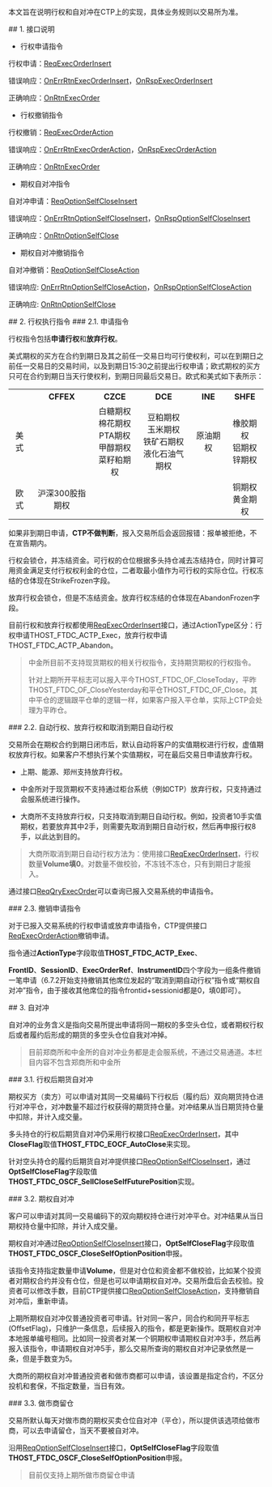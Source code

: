 <p>本文旨在说明行权和自对冲在CTP上的实现，具体业务规则以交易所为准。</p>
<span class="anchor" id="d23ed505-9915-45eb-9be0-896d7429a298"></span>
## 1. 接口说明
<ul>
<li>行权申请指令</li>
</ul>
<p>行权申请：<a href="../../JYJK/CTHOSTFTDCTRADERSPI/REQEXECORDERINSERT/">ReqExecOrderInsert</a></p>
<p>错误响应：<a href="../../JYJK/CTHOSTFTDCTRADERAPI/ONERRRTNEXECORDERINSERT/">OnErrRtnExecOrderInsert</a>，<a href="../../JYJK/CTHOSTFTDCTRADERAPI/ONRSPEXECORDERINSERT/">OnRspExecOrderInsert</a></p>
<p>正确响应：<a href="../../JYJK/CTHOSTFTDCTRADERAPI/ONRTNEXECORDER/">OnRtnExecOrder</a></p>
<ul>
<li>行权撤销指令</li>
</ul>
<p>行权撤销：<a href="../../JYJK/CTHOSTFTDCTRADERSPI/REQEXECORDERACTION/">ReqExecOrderAction</a></p>
<p>错误响应：<a href="../../JYJK/CTHOSTFTDCTRADERAPI/ONERRRTNEXECORDERACTION/">OnErrRtnExecOrderAction</a>，<a href="../../JYJK/CTHOSTFTDCTRADERAPI/ONRSPEXECORDERACTION/">OnRspExecOrderAction</a></p>
<p>正确响应：<a href="../../JYJK/CTHOSTFTDCTRADERAPI/ONRTNEXECORDER/">OnRtnExecOrder</a></p>
<ul>
<li>期权自对冲指令</li>
</ul>
<p>自对冲申请：<a href="../../JYJK/CTHOSTFTDCTRADERSPI/REQOPTIONSELFCLOSEINSERT/">ReqOptionSelfCloseInsert</a></p>
<p>错误响应：<a href="../../JYJK/CTHOSTFTDCTRADERAPI/ONERRRTNOPTIONSELFCLOSEINSERT/">OnErrRtnOptionSelfCloseInsert</a>，<a href="../../JYJK/CTHOSTFTDCTRADERAPI/ONRSPOPTIONSELFCLOSEINSERT/">OnRspOptionSelfCloseInsert</a></p>
<p>正确响应：<a href="../../JYJK/CTHOSTFTDCTRADERAPI/ONRTNOPTIONSELFCLOSE/">OnRtnOptionSelfClose</a></p>
<ul>
<li>期权自对冲撤销指令</li>
</ul>
<p>自对冲撤销：<a href="../../JYJK/CTHOSTFTDCTRADERSPI/REQOPTIONSELFCLOSEACTION/">ReqOptionSelfCloseAction</a></p>
<p>错误响应: <a href="../../JYJK/CTHOSTFTDCTRADERAPI/ONERRRTNOPTIONSELFCLOSEACTION/">OnErrRtnOptionSelfCloseAction</a>，<a href="../../JYJK/CTHOSTFTDCTRADERAPI/ONRSPOPTIONSELFCLOSEACTION/">OnRspOptionSelfCloseAction</a></p>
<p>正确响应: <a href="../../JYJK/CTHOSTFTDCTRADERAPI/ONRTNOPTIONSELFCLOSE/">OnRtnOptionSelfClose</a></p>
<span class="anchor" id="6f52cc57-6c70-4e09-815e-8ff79179c555"></span>
## 2. 行权执行指令
<span class="anchor" id="a07a5701-5898-4ed7-8def-897b8a275e4f"></span>
### 2.1. 申请指令
<p>行权指令包括<strong>申请行权</strong>和<strong>放弃行权</strong>。</p>
<p>美式期权的买方在合约到期日及其之前任一交易日均可行使权利，可以在到期日之前任一交易日的交易时间，以及到期日15:30之前提出行权申请；欧式期权的买方只可在合约到期日当天行使权利，到期日同最后交易日。欧式和美式如下表所示：</p>
<table><tr><th style="TEXT-ALIGN: center;">　</th><th style="TEXT-ALIGN: center;">CFFEX</th><th style="TEXT-ALIGN: center;">CZCE</th><th style="TEXT-ALIGN: center;">DCE</th><th style="TEXT-ALIGN: center;">INE</th><th style="TEXT-ALIGN: center;">SHFE</th></tr><tr><td style="TEXT-ALIGN: center;">美式</td>
<td style="TEXT-ALIGN: center;">　</td>
<td style="TEXT-ALIGN: center;">白糖期权<br/>棉花期权<br/>PTA期权<br/>甲醇期权<br/>菜籽粕期权<br/></td>
<td style="TEXT-ALIGN: center;">豆粕期权<br/>玉米期权<br/>铁矿石期权<br/>液化石油气期权</td>
<td style="TEXT-ALIGN: center;">原油期权</td>
<td style="TEXT-ALIGN: center;">橡胶期权<br/>铝期权<br/>锌期权</td>
</tr>
<tr><td style="TEXT-ALIGN: center;">欧式</td>
<td style="TEXT-ALIGN: center;">沪深300股指期权</td>
<td style="TEXT-ALIGN: center;">　</td>
<td style="TEXT-ALIGN: center;">　</td>
<td style="TEXT-ALIGN: center;">　</td>
<td style="TEXT-ALIGN: center;">铜期权<br/>黄金期权</td>
</tr>
</table>
<p>如果非到期日申请，<strong>CTP不做判断</strong>，报入交易所后会返回报错：报单被拒绝，不在宣告期内。</p>
<p>行权会锁仓，并冻结资金。可行权的仓位根据多头持仓减去冻结持仓，同时计算可用资金满足支付行权权利金的仓位，二者取最小值作为可行权的实际仓位。行权冻结的仓体现在StrikeFrozen字段。</p>
<p>放弃行权会锁仓，但是不冻结资金。放弃行权冻结的仓体现在AbandonFrozen字段。</p>
<p>目前行权和放弃行权都使用<a href="../../JYJK/CTHOSTFTDCTRADERSPI/REQEXECORDERINSERT/">ReqExecOrderInsert</a>接口，通过ActionType区分：行权申请THOST_FTDC_ACTP_Exec，放弃行权申请THOST_FTDC_ACTP_Abandon。</p>
<blockquote>
<p>中金所目前不支持现货期权的相关行权指令，支持期货期权的行权指令。</p>
<p>针对上期所开平标志可以报入平今THOST_FTDC_OF_CloseToday，平昨THOST_FTDC_OF_CloseYesterday和平仓THOST_FTDC_OF_Close。其中平仓的逻辑跟平仓单的逻辑一样，如果客户报入平仓单，实际上CTP会处理为平昨仓。</p>
</blockquote>
<span class="anchor" id="1fbbe2a9-7a0e-4491-b6df-83ee12482ad3"></span>
### 2.2. 自动行权、放弃行权和取消到期日自动行权
<p>交易所会在期权合约到期日闭市后，默认自动将客户的实值期权进行行权，虚值期权放弃行权。如果客户不想执行某个实值期权，可在最后交易日申请放弃行权。</p>
<ul>
<li><p>上期、能源、郑州支持放弃行权。</p></li>
<li><p>中金所对于现货期权不支持通过柜台系统（例如CTP）放弃行权，只支持通过会服系统进行操作。</p></li>
<li><p>大商所不支持放弃行权，只支持取消到期日自动行权。例如，投资者10手实值期权，若要放弃其中2手，则需要先取消到期日自动行权，然后再申报行权8手，以此达到目的。</p></li>
</ul>
<blockquote>
<p>大商所取消到期日自动行权方法为：使用接口<a href="../../JYJK/CTHOSTFTDCTRADERSPI/REQEXECORDERINSERT/">ReqExecOrderInsert</a>，行权数量<strong>Volume填0</strong>。对数量不做校验，不冻钱不冻仓，只有到期日才能报入。</p>
</blockquote>
<p>通过接口<a href="../../JYJK/CTHOSTFTDCTRADERSPI/REQQRYEXECORDER/">ReqQryExecOrder</a>可以查询已报入交易系统的申请指令。</p>
<p><span alt="" id="anchor-id-02"></span> </p>
<span class="anchor" id="ad296074-2406-4ca0-a79f-92dbd7f8a309"></span>
### 2.3. 撤销申请指令
<p>对于已报入交易系统的行权申请或放弃申请指令，CTP提供接口<a href="../../JYJK/CTHOSTFTDCTRADERSPI/REQEXECORDERACTION/">ReqExecOrderAction</a>撤销申请。</p>
<p>指令通过<strong>ActionType</strong>字段取值<strong>THOST_FTDC_ACTP_Exec</strong>、</p>
<p><strong>FrontID</strong>、<strong>SessionID</strong>、<strong>ExecOrderRef</strong>、<strong>InstrumentID</strong>四个字段为一组条件撤销一笔申请（6.7.2开始支持撤销其他席位发起的“取消到期自动行权”指令或“期权自对冲”指令，由于接收其他席位的指令frontid+sessionid都是0，填0即可）。</p>
<span class="anchor" id="718e3e2d-3f31-43a1-8879-26bffca48c1c"></span>
## 3. 自对冲
<p>自对冲的业务含义是指向交易所提出申请将同一期权的多空头仓位，或者期权行权后或者履约后形成的期货的多空头仓位自我对冲掉。</p>
<blockquote>
<p>目前郑商所和中金所的自对冲业务都是走会服系统，不通过交易通道。本栏目内容不包含郑商所和中金所</p>
</blockquote>
<span class="anchor" id="90e7b4ba-4f1a-40ec-8816-f9ed1c59ffaa"></span>
### 3.1. 行权后期货自对冲
<p>期权买方（卖方）可以申请对其同一交易编码下行权后（履约后）双向期货持仓进行对冲平仓，对冲数量不超过行权获得的期货持仓量。对冲结果从当日期货持仓量中扣除，并计入成交量。</p>
<p>多头持仓的行权后期货自对冲仍采用行权接口<a href="../../JYJK/CTHOSTFTDCTRADERSPI/REQEXECORDERINSERT/">ReqExecOrderInsert</a>，其中<strong>CloseFlag</strong>取值<strong>THOST_FTDC_EOCF_AutoClose</strong>来实现。</p>
<p>针对空头持仓的履约后期货自对冲提供接口<a href="../../JYJK/CTHOSTFTDCTRADERSPI/REQOPTIONSELFCLOSEINSERT/">ReqOptionSelfCloseInsert</a>，通过<strong>OptSelfCloseFlag</strong>字段取值<strong>THOST_FTDC_OSCF_SellCloseSelfFuturePosition</strong>实现。</p>
<span class="anchor" id="73d4bd1b-0192-4aab-bbc8-881ab3b6d072"></span>
### 3.2. 期权自对冲
<p>客户可以申请对其同一交易编码下的双向期权持仓进行对冲平仓。对冲结果从当日期权持仓量中扣除，并计入成交量。</p>
<p>期权自对冲通过<a href="../../JYJK/CTHOSTFTDCTRADERSPI/REQOPTIONSELFCLOSEINSERT/">ReqOptionSelfCloseInsert</a>接口，<strong>OptSelfCloseFlag</strong>字段取值<strong>THOST_FTDC_OSCF_CloseSelfOptionPosition</strong>申报。</p>
<p>该指令支持指定数量申请<strong>Volume</strong>，但是对仓位和资金都不做校验，比如某个投资者对期权合约并没有仓位，但是也可以申请期权自对冲。交易所盘后会去校验。投资者可以修改手数，目前CTP提供接口<a href="../../JYJK/CTHOSTFTDCTRADERSPI/REQOPTIONSELFCLOSEACTION/">ReqOptionSelfCloseAction</a>，支持撤销自对冲后，重新申请。</p>
<p>上期所期权自对冲仅普通投资者可申请。针对同一客户，同合约和同开平标志(OffsetFlag)，只维护一条信息，后续报入的指令，都是更新操作。既期权自对冲本地报单编号相同。比如同一投资者对某一个铜期权申请期权自对冲3手，然后再报入该指令，申请期权自对冲5手，那么交易所查询的期权自对冲记录依然是一条，但是手数变为5。</p>
<p>大商所的期权自对冲普通投资者和做市商都可以申请，该设置是指定合约，不区分投机和套保，不指定数量，当日有效。</p>
<span class="anchor" id="08c10030-9e9f-409e-bc75-f85fa4779ed0"></span>
### 3.3. 做市商留仓
<p>交易所默认每天对做市商的期权买卖仓位自对冲（平仓），所以提供该选项给做市商，可以去申请留仓，当天不要被自对冲。</p>
<p>沿用<a href="../../JYJK/CTHOSTFTDCTRADERSPI/REQOPTIONSELFCLOSEINSERT/">ReqOptionSelfCloseInsert</a>接口，<strong>OptSelfCloseFlag</strong>字段取值<strong>THOST_FTDC_OSCF_CloseSelfOptionPosition</strong>申报。</p>
<blockquote>
<p>目前仅支持上期所做市商留仓申请</p>
</blockquote>
